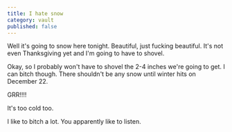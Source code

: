 ```yaml
---
title: I hate snow
category: vault
published: false
---
```


Well it's going to snow here tonight. Beautiful, just fucking beautiful. It's
not even Thanksgiving yet and I'm going to have to shovel.

Okay, so I probably won't have to shovel the 2-4 inches we're going to get. I
can bitch though. There shouldn't be any snow until winter hits on December
22.

GRR!!!!

It's too cold too.

I like to bitch a lot. You apparently like to listen.
